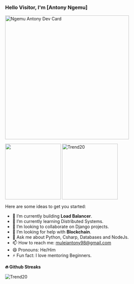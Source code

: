 ### Hello Visitor, I'm [Antony Ngemu]

<p>  
<a href="https://app.daily.dev/antonyngemu"><img src="https://github.com/Trend20/Trend20/blob/master/download.jpeg" width="400" alt="Ngemu Antony Dev Card"/></a>
</p>

<p>
<img height="180em" src="https://github-readme-stats.vercel.app/api?username=Trend20&show_icons=true&hide_border=true&&count_private=true&include_all_commits=true&show_icons=true&theme=gotham" align = "center"/>
<img height="180em" src="https://github-readme-stats.vercel.app/api/top-langs?username=Trend20&langs_count=8&show_icons=true&locale=en&layout=compact&hide_border=true&theme=gotham" alt="Trend20" align = "center"/>
</p>

Here are some ideas to get you started:

- 🔭 I’m currently building **Load Balancer**.
- 🌱 I’m currently learning Distributed Systems.
- 👯 I’m looking to collaborate on Django projects.
- 🤔 I’m looking for help with **Blockchain**.
- 💬 Ask me about Python, Csharp, Databases and NodeJs.
- 📫 How to reach me: muleiantony98@gmail.com
- 😄 Pronouns: He/Him
- ⚡ Fun fact: I love mentoring Beginners.

<summary><b>🔥 Github Streaks</b></summary>
<p><img src="https://github-readme-streak-stats.herokuapp.com/?user=Trend20&theme=black-ice&hide_border=true&stroke=0000&background=0D1117&ring=e05397&fire=e05397&currStreakLabel=e05397" alt="Trend20" /></p>

